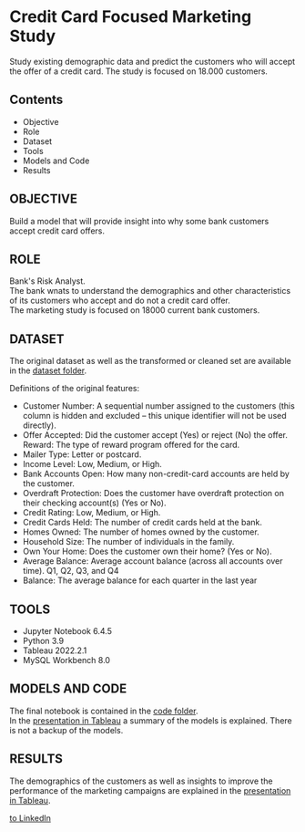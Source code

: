 # Credit Card Focused Marketing Study

Study existing demographic data and predict the customers who will accept the offer of a credit card. The study is focused on 18.000 customers.


## Contents

* Objective
* Role
* Dataset
* Tools
* Models and Code
* Results


## OBJECTIVE

Build a model that will provide insight into why some bank customers accept credit card offers.


## ROLE

Bank's Risk Analyst.  
The bank wnats to understand the demographics and other characteristics of its customers who accept and do not a credit card offer.  
The marketing study is focused on 18000 current bank customers.

## DATASET
The original dataset as well as the transformed or cleaned set are available in the [dataset folder](https://github.com/aldamepi/ironhack-mid_bootcamp_project/tree/master/datasets). 

Definitions of the original features:
* Customer Number: A sequential number assigned to the customers (this column is hidden and excluded – this unique identifier will not be used directly).
* Offer Accepted: Did the customer accept (Yes) or reject (No) the offer. Reward: The type of reward program offered for the card.
*	Mailer Type: Letter or postcard.
*	Income Level: Low, Medium, or High.
*	Bank Accounts Open: How many non-credit-card accounts are held by the customer.
*	Overdraft Protection: Does the customer have overdraft protection on their checking account(s) (Yes or No).
*	Credit Rating: Low, Medium, or High.
*	Credit Cards Held: The number of credit cards held at the bank.
*	Homes Owned: The number of homes owned by the customer.
*	Household Size: The number of individuals in the family.
*	Own Your Home: Does the customer own their home? (Yes or No).
*	Average Balance: Average account balance (across all accounts over time). Q1, Q2, Q3, and Q4
*	Balance: The average balance for each quarter in the last year


## TOOLS

* Jupyter Notebook 6.4.5
* Python 3.9
* Tableau 2022.2.1
* MySQL Workbench 8.0


## MODELS AND CODE
The final notebook is contained in the [code folder](https://github.com/aldamepi/ironhack-mid_bootcamp_project/tree/master/code).  
In the [presentation in Tableau](https://public.tableau.com/app/profile/alberto.mengual/viz/creditCardCampaign-standardSize-jun22/main?publish=yes) a summary of the models is explained.
There is not a backup of the models.

## RESULTS
The demographics of the customers as well as insights to improve the performance of the marketing campaigns are explained in the [presentation in Tableau](https://public.tableau.com/app/profile/alberto.mengual/viz/creditCardCampaign-standardSize-jun22/main?publish=yes).


  
  
  
[to LinkedIn](https://www.linkedin.com/in/alberto-mengual-/)
